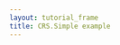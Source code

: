 ```yaml
---
layout: tutorial_frame
title: CRS.Simple example
---
```

<script type="module">
	import {Map, CRS, ImageOverlay, LatLng, Marker} from 'leaflet';

	const map = new Map('map', {
		crs: CRS.Simple,
		minZoom: -3
	});

	const bounds = [[-26.5, -25], [1021.5, 1023]];
	const image = new ImageOverlay('uqm_map_full.png', bounds).addTo(map);

	const sol = new LatLng([145, 175]);
	const marker = new Marker(sol).addTo(map);

	map.setView([70, 120], 1);

</script>
